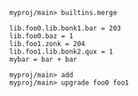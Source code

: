 ``` ucm :hide
myproj/main> builtins.merge
```

``` unison
lib.foo0.lib.bonk1.bar = 203
lib.foo0.baz = 1
lib.foo1.zonk = 204
lib.foo1.lib.bonk2.qux = 1
mybar = bar + bar
```

``` ucm :error
myproj/main> add
myproj/main> upgrade foo0 foo1
```

